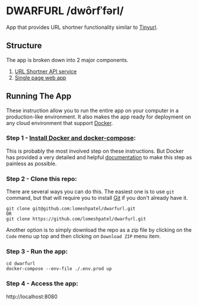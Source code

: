 # DWARFURL /dwôrfˈfərl/
App that provides URL shortner functionality similar to [Tinyurl](https://tinyurl.com/).

## Structure
The app is broken down into 2 major components.
1. [URL Shortner API service](https://github.com/lomeshpatel/dwarfurl/tree/master/urlshortner_api)
2. [Single page web app](https://github.com/lomeshpatel/dwarfurl/tree/master/web-app)

## Running The App
These instruction allow you to run the entire app on your computer in a production-like environment. It also makes the app ready for deployment on any cloud environment that support [Docker](https://www.docker.com/).

### Step 1 - [Install Docker and docker-compose](https://docs.docker.com/get-docker/):
This is probably the most involved step on these instructions. But Docker has provided a very detailed and helpful [documentation](https://docs.docker.com/get-docker/) to make this step as painless as possible.

### Step 2 - Clone this repo:
There are several ways you can do this. The easiest one is to use `git` command, but that will require you to install [Git](https://git-scm.com/) if you don't already have it.
```
git clone git@github.com:lomeshpatel/dwarfurl.git
OR
git clone https://github.com/lomeshpatel/dwarfurl.git
```

Another option is to simply download the repo as a zip file by clicking on the `Code` menu up top and then clicking on `Download ZIP` menu item.

### Step 3 - Run the app:
```
cd dwarfurl
docker-compose --env-file ./.env.prod up
```

### Step 4 - Access the app:
http://localhost:8080